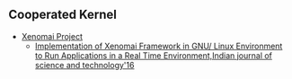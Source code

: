 ## Cooperated Kernel
- [Xenomai Project](https://xenomai.org/)
   - [Implementation of Xenomai Framework in GNU/ Linux Environment to Run Applications in a Real Time Environment,Indian journal of science and technology'16](https://doi.org/10.17485/IJST%2F2016%2FV9I17%2F93109)
